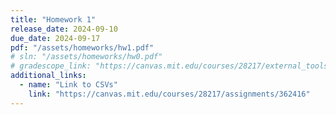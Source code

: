 ```yaml
---
title: "Homework 1"
release_date: 2024-09-10
due_date: 2024-09-17
pdf: "/assets/homeworks/hw1.pdf"
# sln: "/assets/homeworks/hw0.pdf"
# gradescope_link: "https://canvas.mit.edu/courses/28217/external_tools/369"
additional_links:
  - name: "Link to CSVs"
    link: "https://canvas.mit.edu/courses/28217/assignments/362416"
---
```

